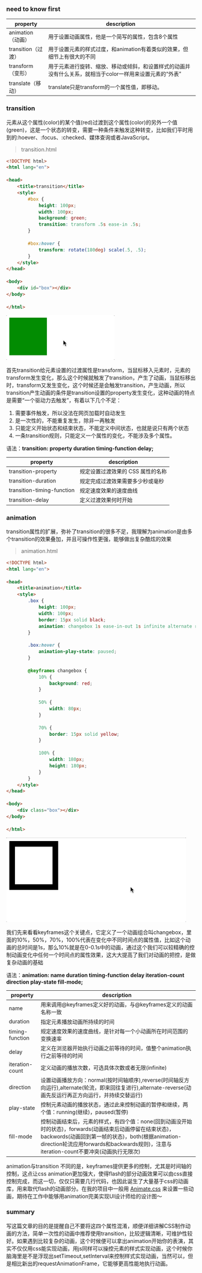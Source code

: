 ### need to know first

| property           | description                                                  |
| ------------------ | ------------------------------------------------------------ |
| animation（动画）  | 用于设置动画属性，他是一个简写的属性，包含8个属性            |
| transition（过渡） | 用于设置元素的样式过度，和animation有着类似的效果，但细节上有很大的不同 |
| transform（变形）  | 用于元素进行旋转、缩放、移动或倾斜，和设置样式的动画并没有什么关系，就相当于color一样用来设置元素的“外表” |
| translate（移动）  | translate只是transform的一个属性值，即移动。                 |



### transition

元素从这个属性(color)的某个值(red)过渡到这个属性(color)的另外一个值(green)，这是一个状态的转变，需要一种条件来触发这种转变，比如我们平时用到的:hoever、:focus、:checked、媒体查询或者JavaScript。

> transition.html

```html
<!DOCTYPE html>
<html lang="en">

<head>
    <title>transition</title>
    <style>
        #box {
            height: 100px;
            width: 100px;
            background: green;
            transition: transform .5s ease-in .5s;
        }

        #box:hover {
            transform: rotate(180deg) scale(.5, .5);
        }
    </style>
</head>

<body>
    <div id="box"></div>
</body>

</html>
```


 ![](../images/163c42601ede4b6e.gif)

首先transition给元素设置的过渡属性是transform，当鼠标移入元素时，元素的transform发生变化，那么这个时候就触发了transition，产生了动画，当鼠标移出时，transform又发生变化，这个时候还是会触发transition，产生动画，所以transition产生动画的条件是transition设置的property发生变化，这种动画的特点是需要“一个驱动力去触发”，有着以下几个不足：

1. 需要事件触发，所以没法在网页加载时自动发生
2. 是一次性的，不能重复发生，除非一再触发
3. 只能定义开始状态和结束状态，不能定义中间状态，也就是说只有两个状态
4. 一条transition规则，只能定义一个属性的变化，不能涉及多个属性。

 语法：**transition: property duration timing-function delay;**

| property                   | description                       |
| -------------------------- | --------------------------------- |
| transition-property        | 规定设置过渡效果的 CSS 属性的名称 |
| transition-duration        | 规定完成过渡效果需要多少秒或毫秒  |
| transition-timing-function | 规定速度效果的速度曲线            |
| transition-delay           | 定义过渡效果何时开始              |



### animation

transition属性的扩展，弥补了transition的很多不足，我理解为animation是由多个transition的效果叠加，并且可操作性更强，能够做出复杂酷炫的效果

 >animation.html

```html
<!DOCTYPE html>
<html lang="en">

<head>
    <title>animation</title>
    <style>
        .box {
            height: 100px;
            width: 100px;
            border: 15px solid black;
            animation: changebox 1s ease-in-out 1s infinite alternate running forwards;
        }

        .box:hover {
            animation-play-state: paused;
        }

        @keyframes changebox {
            10% {
                background: red;
            }

            50% {
                width: 80px;
            }

            70% {
                border: 15px solid yellow;
            }

            100% {
                width: 180px;
                height: 180px;
            }
        }
    </style>
</head>

<body>
    <div class="box"></div>
</body>

</html>
```


![163c42601ede4b6e](../images/163c4261137cc7df.gif)

我们先来看看keyframes这个关键点，它定义了一个动画组合叫changebox，里面的10%，50%，70%，100%代表在变化中不同时间点的属性值，比如这个动画的总时间是1s，那么10%就是在0-0.1s中的动画，通过这个我们可以较精确的控制动画变化中任何一个时间点的属性效果，这大大提高了我们对动画的把控，是做复杂动画的基础

语法：**animation: name duration timing-function delay iteration-count direction play-state fill-mode;**

| property        | description                                                  |
| --------------- | ------------------------------------------------------------ |
| name            | 用来调用@keyframes定义好的动画，与@keyframes定义的动画名称一致 |
| duration        | 指定元素播放动画所持续的时间                                 |
| timing-function | 规定速度效果的速度曲线，是针对每一个小动画所在时间范围的变换速率 |
| delay           | 定义在浏览器开始执行动画之前等待的时间，值整个animation执行之前等待的时间 |
| iteration-count | 定义动画的播放次数，可选具体次数或者无限(infinite)           |
| direction       | 设置动画播放方向：normal(按时间轴顺序),reverse(时间轴反方向运行),alternate(轮流，即来回往复进行),alternate-reverse(动画先反运行再正方向运行，并持续交替运行) |
| play-state      | 控制元素动画的播放状态，通过此来控制动画的暂停和继续，两个值：running(继续)，paused(暂停) |
| fill-mode       | 控制动画结束后，元素的样式，有四个值：none(回到动画没开始时的状态)，forwards(动画结束后动画停留在结束状态)，backwords(动画回到第一帧的状态)，both(根据animation-direction轮流应用forwards和backwards规则)，注意与iteration-count不要冲突(动画执行无限次) |

 animation与transition 不同的是，keyframes提供更多的控制，尤其是时间轴的控制，这点让css animation更加强大，使得flash的部分动画效果可以由css直接控制完成，而这一切，仅仅只需要几行代码，也因此诞生了大量基于css的动画库，用来取代flash的动画部分。在我的项目中一般用 [Animate.css](https://link.juejin.im?target=https%3A%2F%2Fdaneden.github.io%2Fanimate.css%2F) 来设置一些动画，期待在工作中能够用animation完美实现UI设计师给的设计图～

### summary

写这篇文章的目的是提醒自己不要将这四个属性混淆，顺便详细讲解CSS制作动画的方法，简单一次性的动画中推荐使用transition，比较逻辑清晰，可维护性较好。如果遇到比较复杂的动画，这个时候便可以拿出animation开始你的表演，其实不仅仅用css能实现动画，用js同样可以操控元素的样式实现动画，这个时候你脑海里是不是浮现出setTimeout,setInterval来控制样式实现动画，当然可以，但是相比新出的requestAnimationFrame，它能够更高性能地执行动画。
